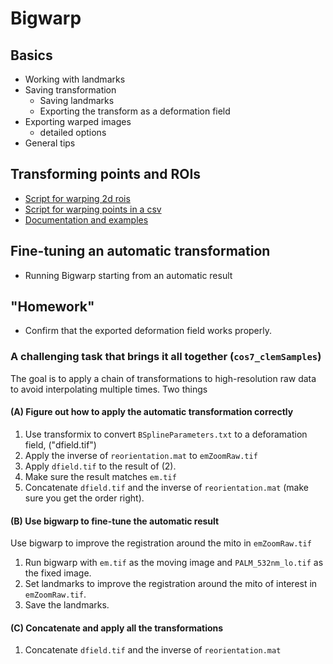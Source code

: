 # Bigwarp

## Basics

* Working with landmarks
* Saving transformation
    * Saving landmarks 
    * Exporting the transform as a deformation field
* Exporting warped images
    * detailed options
* General tips

## Transforming points and ROIs

* [Script for warping 2d rois](https://raw.githubusercontent.com/bogovicj/registrationWorkflows_i2k_2020/main/bigwarp/Apply_Bigwarp_Xfm_IjRoi2d.groovy)
* [Script for warping points in a csv](https://raw.githubusercontent.com/saalfeldlab/bigwarp/master/scripts/Apply_Bigwarp_Xfm_csvPts.groovy)
* [Documentation and examples](https://imagej.net/plugins/bigwarp#apply-transforms)

## Fine-tuning an automatic transformation 

* Running Bigwarp starting from an automatic result

## "Homework"

* Confirm that the exported deformation field works properly.

### A challenging task that brings it all together (`cos7_clemSamples`)

The goal is to apply a chain of transformations to high-resolution raw data to avoid interpolating multiple times.
Two things 

#### (A) Figure out how to apply the automatic transformation correctly

1. Use transformix to convert `BSplineParameters.txt` to a deforamation field, ("dfield.tif")
2. Apply the inverse of `reorientation.mat` to `emZoomRaw.tif`
3. Apply `dfield.tif` to the result of (2).
4. Make sure the result matches `em.tif`
5. Concatenate `dfield.tif` and the inverse of `reorientation.mat` (make sure you get the order right).

#### (B) Use bigwarp to fine-tune the automatic result

Use bigwarp to improve the registration around the mito in `emZoomRaw.tif`

1. Run bigwarp with `em.tif` as the moving image and `PALM_532nm_lo.tif` as the fixed image.
2. Set landmarks to improve the registration around the mito of interest in `emZoomRaw.tif`.
3. Save the landmarks.

#### (C) Concatenate and apply all the transformations

1. Concatenate `dfield.tif` and the inverse of `reorientation.mat`

